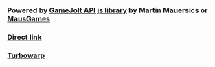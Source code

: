 ### Powered by [GameJolt API js library](https://github.com/MausGames/game-jolt-api-js-library) by Martin Mauersics or [MausGames](https://github.com/MausGames)
### [Direct link](https://softedco.github.io/GameJolt-API-Scratch-extension/GameJoltAPI.js)
### [Turbowarp](https://turbowarp.org/editor?extension=https://softedco.github.io/GameJolt-API-Scratch-extension/GameJoltAPI.js)
